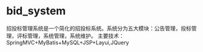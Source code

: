 # bid_system
招投标管理系统是一个简化的招投标系统。系统分为五大模块：公告管理，投标管理，评标管理，系统管理，系统维护。 主要技术：SpringMVC+MyBatis+MySQL+JSP+Layui,JQuery
